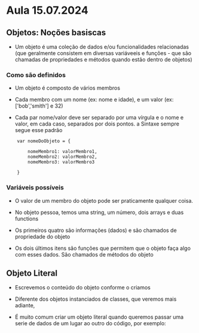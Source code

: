 # Aula 15.07.2024

## Objetos: Noções basiscas

- Um objeto é uma coleção de dados e/ou funcionalidades relacionadas (que geralmente consistem em diversas variáveeis e funções - que são chamadas de propriedades e métodos quando estão dentro de objetos)

### Como são definidos

- Um objeto é composto de vários membros

- Cada membro com um nome (ex: nome e idade), e um valor (ex: ['bob','smith'] e 32)

- Cada par nome/valor deve ser separado por uma vírgula e o nome e valor, em cada caso, separados por dois pontos. a Sintaxe sempre segue esse padrão

```
    var nomeDoObjeto = {
        
        nomeMembro1: valorMembro1,
        nomeMembro2: valorMembro2,
        nomeMembro3: valorMembro3

    }
```

### Variáveis possíveis

- O valor de um membro do objeto pode ser praticamente qualquer coisa.

- No objeto pessoa, temos uma string, um número, dois arrays e duas functions

- Os primeiros quatro são informações (dados) e são chamados de propriedade do objeto

- Os dois últimos itens são funções que permitem que o objeto faça algo com esses dados. São chamados de métodos do objeto

## Objeto Literal

- Escrevemos o conteúdo do objeto conforme o criamos

- Diferente dos objetos instanciados de classes, que veremos mais adiante,

- É muito comum criar um objeto literal quando queremos passar uma serie de dados de um lugar ao outro do código, por exemplo:
